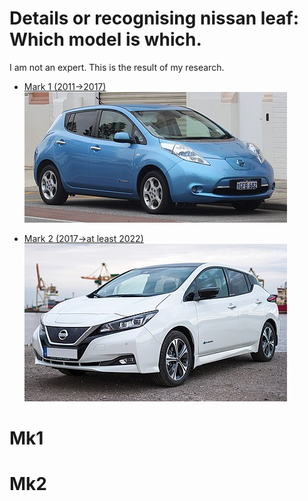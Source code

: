 # Details or recognising nissan leaf: Which model is which.

I am not an expert. This is the result of my research.

- [Mark 1 (2011→2017)](#mk1)
![Nissan Leaf MK1 — exterior](leaf-mk1.jpg)

- [Mark 2 (2017→at least 2022)](#mk2)
![Nissan Leaf MK2 — exterior](leaf-mk2.jpg)

# <a id="mk1"> Mk1</a>

# <a id="mk2"> Mk2</a>